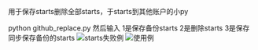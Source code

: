 用于保存starts删除全部starts，于starts到其他账户的小py

python github_replace.py
然后输入
1是保存备份starts
2是删除starts
3是保存同步保存备份的starts
![starts失败例](https://github.com/user-attachments/assets/ab25e4d1-f0cd-48cd-a855-e8e5fcb0f26d)
![使用例](https://github.com/user-attachments/assets/3ba794a0-c6ac-4332-9864-65691dbed7f6)
